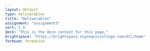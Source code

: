 ```yaml
---
layout: default
type: deliverables
title: "Deliverables"
assignment: "assignment5"
sort: 5.9
deck: "This is the deck content for this page."
brightspace: "https://brightspace.algonquincollege.com/d2l/home"
formsum: formative
---
```

